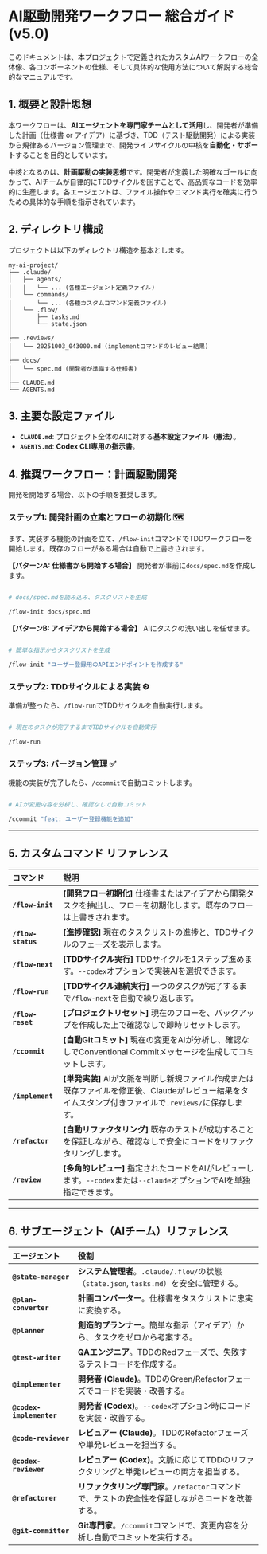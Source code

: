 # AI駆動開発ワークフロー 総合ガイド (v5.0)

このドキュメントは、本プロジェクトで定義されたカスタムAIワークフローの全体像、各コンポーネントの仕様、そして具体的な使用方法について解説する総合的なマニュアルです。

## 1. 概要と設計思想

本ワークフローは、**AIエージェントを専門家チームとして活用**し、開発者が準備した計画（仕様書 or アイデア）に基づき、TDD（テスト駆動開発）による実装から規律あるバージョン管理まで、開発ライフサイクルの中核を**自動化・サポート**することを目的としています。

中核となるのは、**計画駆動の実装思想**です。開発者が定義した明確なゴールに向かって、AIチームが自律的にTDDサイクルを回すことで、高品質なコードを効率的に生産します。各エージェントは、ファイル操作やコマンド実行を確実に行うための具体的な手順を指示されています。

## 2. ディレクトリ構成

プロジェクトは以下のディレクトリ構造を基本とします。

```plaintext
my-ai-project/
├── .claude/
│   ├── agents/
│   │   └── ... (各種エージェント定義ファイル)
│   └── commands/
│       └── ... (各種カスタムコマンド定義ファイル)
│   └── .flow/
│       ├── tasks.md
│       └── state.json
│
├── .reviews/
│   └── 20251003_043000.md (implementコマンドのレビュー結果)
│
├── docs/
│   └── spec.md (開発者が準備する仕様書)
│
├── CLAUDE.md
└── AGENTS.md
```

## 3. 主要な設定ファイル

- **`CLAUDE.md`**: プロジェクト全体のAIに対する**基本設定ファイル（憲法）**。
- **`AGENTS.md`**: **Codex CLI専用の指示書**。

## 4. 推奨ワークフロー：計画駆動開発

開発を開始する場合、以下の手順を推奨します。

### ステップ1: 開発計画の立案とフローの初期化 🗺️

まず、実装する機能の計画を立て、`/flow-init`コマンドでTDDワークフローを開始します。既存のフローがある場合は自動で上書きされます。

**【パターンA: 仕様書から開始する場合】**
開発者が事前に`docs/spec.md`を作成します。

```bash

# docs/spec.mdを読み込み、タスクリストを生成

/flow-init docs/spec.md
```

**【パターンB: アイデアから開始する場合】**
AIにタスクの洗い出しを任せます。

```bash

# 簡単な指示からタスクリストを生成

/flow-init "ユーザー登録用のAPIエンドポイントを作成する"
```

### ステップ2: TDDサイクルによる実装 ⚙️

準備が整ったら、`/flow-run`でTDDサイクルを自動実行します。

```bash

# 現在のタスクが完了するまでTDDサイクルを自動実行

/flow-run
```

### ステップ3: バージョン管理 ✅

機能の実装が完了したら、`/ccommit`で自動コミットします。

```bash

# AIが変更内容を分析し、確認なしで自動コミット

/ccommit "feat: ユーザー登録機能を追加"
```

---

## 5. カスタムコマンド リファレンス

| コマンド | 説明 |
| :--- | :--- |
| **`/flow-init`** | **[開発フロー初期化]** 仕様書またはアイデアから開発タスクを抽出し、フローを初期化します。既存のフローは上書きされます。 |
| **`/flow-status`** | **[進捗確認]** 現在のタスクリストの進捗と、TDDサイクルのフェーズを表示します。 |
| **`/flow-next`** | **[TDDサイクル実行]** TDDサイクルを1ステップ進めます。`--codex`オプションで実装AIを選択できます。 |
| **`/flow-run`** | **[TDDサイクル連続実行]** 一つのタスクが完了するまで`/flow-next`を自動で繰り返します。 |
| **`/flow-reset`** | **[プロジェクトリセット]** 現在のフローを、バックアップを作成した上で確認なしで即時リセットします。 |
| **`/ccommit`** | **[自動Gitコミット]** 現在の変更をAIが分析し、確認なしでConventional Commitメッセージを生成してコミットします。 |
| **`/implement`** | **[単発実装]** AIが文脈を判断し新規ファイル作成または既存ファイルを修正後、Claudeがレビュー結果をタイムスタンプ付きファイルで`.reviews/`に保存します。 |
| **`/refactor`** | **[自動リファクタリング]** 既存のテストが成功することを保証しながら、確認なしで安全にコードをリファクタリングします。 |
| **`/review`** | **[多角的レビュー]** 指定されたコードをAIがレビューします。`--codex`または`--claude`オプションでAIを単独指定できます。 |

---

## 6. サブエージェント（AIチーム）リファレンス

| エージェント | 役割 |
| :--- | :--- |
| **`@state-manager`** | **システム管理者**。`.claude/.flow/`の状態（`state.json`, `tasks.md`）を安全に管理する。 |
| **`@plan-converter`** | **計画コンバーター**。仕様書をタスクリストに忠実に変換する。 |
| **`@planner`** | **創造的プランナー**。簡単な指示（アイデア）から、タスクをゼロから考案する。 |
| **`@test-writer`** | **QAエンジニア**。TDDのRedフェーズで、失敗するテストコードを作成する。 |
| **`@implementer`** | **開発者 (Claude)**。TDDのGreen/Refactorフェーズでコードを実装・改善する。 |
| **`@codex-implementer`** | **開発者 (Codex)**。`--codex`オプション時にコードを実装・改善する。 |
| **`@code-reviewer`** | **レビュアー (Claude)**。TDDのRefactorフェーズや単発レビューを担当する。 |
| **`@codex-reviewer`** | **レビュアー (Codex)**。文脈に応じてTDDのリファクタリングと単発レビューの両方を担当する。 |
| **`@refactorer`** | **リファクタリング専門家**。`/refactor`コマンドで、テストの安全性を保証しながらコードを改善する。 |
| **`@git-committer`** | **Git専門家**。`/ccommit`コマンドで、変更内容を分析し自動でコミットを実行する。 |
